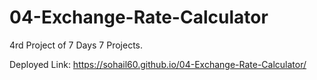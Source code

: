 # 04-Exchange-Rate-Calculator
4rd Project of 7 Days 7 Projects.

Deployed Link: https://sohail60.github.io/04-Exchange-Rate-Calculator/
